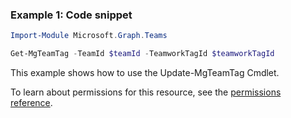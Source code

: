 ### Example 1: Code snippet

```powershellImport-Module Microsoft.Graph.Teams

Get-MgTeamTag -TeamId $teamId -TeamworkTagId $teamworkTagId
```
This example shows how to use the Update-MgTeamTag Cmdlet.
To learn about permissions for this resource, see the [permissions reference](/graph/permissions-reference).

